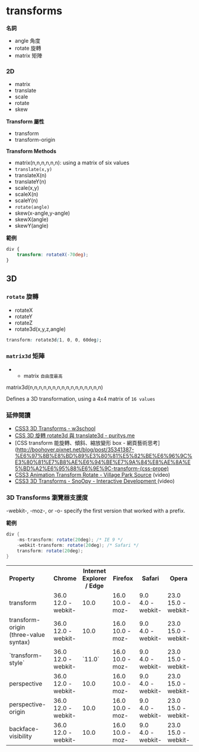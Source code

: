 # transforms

**名詞**

* angle 角度
* rotate 旋轉
* matrix 矩陣

### 2D

* matrix
* translate
* scale
* rotate
* skew

**Transform 屬性**

* transform
* transform-origin

**Transform Methods**

* matrix(n,n,n,n,n,n): using a matrix of six values
* `translate(x,y)`
* translateX(n)
* translateY(n)
* scale(x,y)
* scaleX(n)
* scaleY(n)
* `rotate(angle)`
* skew(x-angle,y-angle)
* skewX(angle)
* skewY(angle)

**範例**

```css
div {
    transform: rotateX(-70deg);
}
```

## 3D

### `rotate` 旋轉

* rotateX
* rotateY
* rotateZ
* rotate3d(x,y,z,angle)

```css
transform: rotate3d(1, 0, 0, 60deg);
```

### `matrix3d` 矩陣

* * matrix `自由度最高`

matrix3d(n,n,n,n,n,n,n,n,n,n,n,n,n,n,n,n)

Defines a 3D transformation, using a 4x4 matrix of `16 values`

### 延伸閱讀

* [CSS3 3D Transforms - w3school ](http://www.w3schools.com/css/css3_3dtransforms.asp)
* [CSS 3D 旋轉 rotate3d 與 translate3d - puritys.me](https://www.puritys.me/docs-blog/article-353-CSS-3D-%E6%97%8B%E8%BD%89-rotate3d-%E8%88%87-translate3d.html)
* [CSS transform 能旋轉、傾斜、縮放變形 box - 網頁藝術思考](http://boohover.pixnet.net/blog/post/35341387-%E6%97%8B%E8%BD%89%E3%80%81%E5%82%BE%E6%96%9C%E3%80%81%E7%B8%AE%E6%94%BE%E7%9A%84%E8%AE%8A%E5%BD%A2%E6%95%88%E6%9E%9C-transform-(css-prope)
* [CSS3 Animation Transform Rotate - Village Park Source](https://youtu.be/fLgmlWEybuM?t=2m26s) (video)
* [CSS3 3D Transforms - SnoOpy - Interactive Development ](https://www.youtube.com/watch?v=yOsk3_sc0bc) (video)

### 3D Transforms 瀏覽器支援度

-webkit-, -moz-, or -o- specify the first version that worked with a prefix.

**範例**

```cs
div {
    -ms-transform: rotate(20deg); /* IE 9 */
    -webkit-transform: rotate(20deg); /* Safari */
    transform: rotate(20deg);
}
```

<table>
  <tbody><tr>
 <th style="width:25%;font-size:16px;text-align:left;">Property</th>
    <th style="width:15%;">Chrome</th>
    <th style="width:15%;">Internet Explorer / Edge</th>
    <th style="width:15%;">Firefox</th>
    <th style="width:15%;">Safari</th>
    <th style="width:15%;">Opera</th>
  </tr>
  <tr>
    <td style="text-align:left;">transform</td>
    <td>36.0<br>12.0&nbsp;-webkit-</td>
    <td>10.0</td>
    <td>16.0<br>10.0&nbsp;-moz-</td>
    <td>9.0<br>4.0&nbsp;-webkit-</td>
    <td>23.0<br>15.0&nbsp;-webkit-</td>
  </tr>
    <tr>
    <td style="text-align:left;">transform-origin<br>(three-value syntax)</td>
    <td>36.0<br>12.0&nbsp;-webkit-</td>
    <td>10.0</td>
    <td>16.0<br>10.0&nbsp;-moz-</td>
    <td>9.0<br>4.0&nbsp;-webkit-</td>
    <td>23.0<br>15.0&nbsp;-webkit-</td>
    </tr>
    <tr>
    <td style="text-align:left;">`transform-style`</td>
    <td>36.0<br>12.0&nbsp;-webkit-</td>
    <td>`11.0`</td>
    <td>16.0<br>10.0&nbsp;-moz-</td>
    <td>9.0<br>4.0&nbsp;-webkit-</td>
    <td>23.0<br>15.0&nbsp;-webkit-</td>
    </tr>
    <tr>
    <td style="text-align:left;">perspective</td>
    <td>36.0<br>12.0&nbsp;-webkit-</td>
    <td>10.0</td>
    <td>16.0<br>10.0&nbsp;-moz-</td>
    <td>9.0<br>4.0&nbsp;-webkit-</td>
    <td>23.0<br>15.0&nbsp;-webkit-</td>
    </tr>
    <tr>
    <td style="text-align:left;">perspective-origin</td>
    <td>36.0<br>12.0&nbsp;-webkit-</td>
    <td>10.0</td>
    <td>16.0<br>10.0&nbsp;-moz-</td>
    <td>9.0<br>4.0&nbsp;-webkit-</td>
    <td>23.0<br>15.0&nbsp;-webkit-</td>
    </tr>
    <tr>
    <td style="text-align:left;">backface-visibility</td>
    <td>36.0<br>12.0&nbsp;-webkit-</td>
    <td>10.0</td>
    <td>16.0<br>10.0&nbsp;-moz-</td>
    <td>9.0<br>4.0&nbsp;-webkit-</td>
    <td>23.0<br>15.0&nbsp;-webkit-</td>
    </tr>
</tbody></table>
